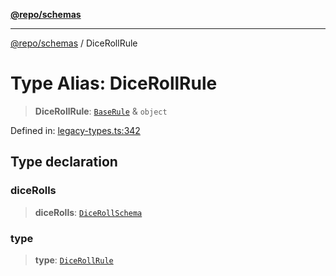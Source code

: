 [**@repo/schemas**](../README.md)

***

[@repo/schemas](../globals.md) / DiceRollRule

# Type Alias: DiceRollRule

> **DiceRollRule**: [`BaseRule`](BaseRule.md) & `object`

Defined in: [legacy-types.ts:342](https://github.com/alexqguo/drinking-board-game-v3/blob/6219b44c05bf1b55de4a76da31192aa5179671e8/packages/schemas/src/legacy-types.ts#L342)

## Type declaration

### diceRolls

> **diceRolls**: [`DiceRollSchema`](../interfaces/DiceRollSchema.md)

### type

> **type**: [`DiceRollRule`](../enumerations/RuleType.md#dicerollrule)
